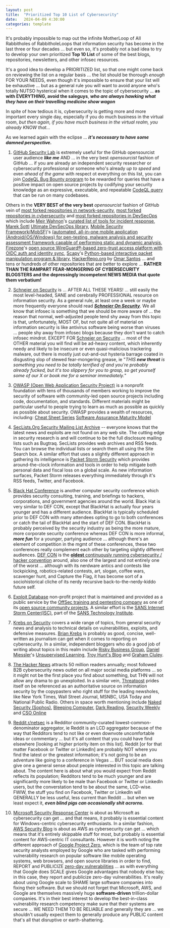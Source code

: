 ```yaml
---
layout: post
title:  "Prioritized Top 10 List of Cybersecurity"
date:   2024-04-09 4:30:00
categories: template
---
```



It's probably impossible to map out the infinite MotherLoop of All Rabbitholes of RabbitholeLoops that information security has become in the last three or four decades ... but even so, it's probably not a bad idea to try to develop your own prioritized **Top 10 List** of some of the best blogs, repositories, newsletters, and other infosec resources. 

It's a good idea to develop a PRIORITIZED list, so that one might come back on reviewing the list on a regular basis ... the list should be thorough *enough* FOR YOUR NEEDS, even though it's impossible to ensure that your list will be exhaustive ... but as a general rule you will want to avoid anyone who's totally NUTSO hysterical when it comes to the topic of cybersecurity ... **as with EVERYTHING, avoid the saleguys**, ***who are always hawking what they have on their travelling medicine show wagon***

In spite of how tedious it is, cybersecurity is getting more and more important every single day, especially if you do much business in the virtual room, *but then again, if you have much business in the virtual realm, you already KNOW that...*

As we learned again with the eclipse ... ***it's necessary to have some damned perspective.***

1. [GitHub Security Lab](https://securitylab.github.com/) is extremely useful for the GitHub opensourcist user audience ***like me*** AND ... in the very best *opensourcist* fashion of GitHub ... if you are already an independent security researcher or cybersecurity professional or someone who's already *up to speed* and even *ahead of the game* with respect ot everything on this list, you can join [CodeQL Bug Bounty program](https://securitylab.github.com/bounties/) to be rewarded for queries that have a positive impact on open source projects by codifying your security knowledge as an expressive, executable, and repeatable [CodeQL query](https://codeql.github.com/) that can be run on many codebases. 

Others in the **VERY BEST of the very best** *opensourcist* fashion of GitHub vein of [most forked repositories in network-security](https://github.com/topics/network-security?o=desc&s=forks), [most forked repositories in cybersecurity](https://github.com/search?q=Awesome+cybersecurity&type=repositories&s=forks&o=desc) and [most forked repositories in DevSecOps](https://github.com/topics/devsecops?o=desc&s=forks) which include [Meir Wahnon](https://github.com/meirwah)'s [curated list of tools for incident response](https://github.com/meirwah/awesome-incident-response), [Marek Šottl](https://github.com/sottlmarek) [Ultimate DevSecOps library](https://github.com/sottlmarek/DevSecOps), [Mobile Security Framework(MobSF)](https://github.com/MobSF)'s [(automated, all-in-one mobile application (Android/iOS/Windows) for pen-testing, malware analysis and security assessment framework capable of performing static and dynamic analysis](https://github.com/MobSF/Mobile-Security-Framework-MobSF), [Firezone](https://www.firezone.dev/)'s [open source WireGuard®-based zero-trust access platform with OIDC auth and identity sync](https://github.com/firezone/firezone), [Scapy](https://scapy.net/)'s [Python-based interactive packet manipulation program & library](https://github.com/secdev/scapy), [HackerRepo.org](https://github.com/The-Art-of-Hacking/h4cker) by [Omar Santos](https://github.com/santosomar) ... and tens or hundreds of other repositories that are better to explore ... **RATHER THAN THE RAMPART FEAR-MONGERING OF CYBERSECURITY BLOGSTERS and the depressingly incompetent NEWS MEDIA that quote them verbatium!**

2. [Schneier on Security](https://www.schneier.com/) is ... AFTER ALL THESE YEARS! ... still easily the most level-headed, SANE and cerebrally PROFESSIONAL resource on information security. As a general rule, at least one a week or maybe more frequently everyone should read [***Schneier On Security***](https://www.schneier.com/). We all know that infosec is something that we should be more aware of ... the reason that normal, well-adjusted people tend shy away from this topic is that, unfortunately, MOST OF, but not quite all of material on information security is like antivirus software being worse than viruses ... people shy away from infosec blogs because they don't want to catch infosec mindrot. EXCEPT FOR [Schneier on Security](https://www.schneier.com/) ... most of the OTHER material you will find will be ad-heavy content, which inherently needy and likely to be insecure or even quasi-malicious trackering malware, out there is mostly just out-and-out hysteria barrage coated in disgusting slop of stewed fear-mongering grease, ie "*THIS* ***new threat*** *is something you need to be totally terrified of and you're probably already fucked, but it's too slippery for you to grasp, so get yourself some of our X or book me for a seminar immediately.*"

3. [OWASP (Open Web Application Security Project)](https://github.com/OWASP) is a nonprofit foundation with tens of thousands of members working to improve the security of software with community-led open source projects including code, documentation, and standards. Different materials might be particular useful to people trying to learn as much as possible as quickly as possible about security. OWASP provides a wealth of resources, including: [Cheat Sheet Series](https://cheatsheetseries.owasp.org/IndexASVS.html) [Software Assurance Maturity Model](https://owasp.org/www-project-samm/)

4. [SecLists.Org Security Mailing List Archive](http://seclists.org/) -- everyone knows that the latest news and exploits are not found on any web site. The cutting edge in security research is and will continue to be the full disclosure mailing lists such as Bugtraq. SecLists provides web archives and RSS feeds. You can browse the individual lists or search them all using the Site Search box. A similar effort that uses a slightly different approach in gathering its intelligence is [Packet Storm Security](https://packetstormsecurity.com/) which provides around-the-clock information and tools in order to help mitigate both personal data and fiscal loss on a global scale. As new information surfaces, Packet Storm releases everything immediately through it's RSS feeds, Twitter, and Facebook.

5. [Black Hat Conference](https://www.blackhat.com/) is another computer security conference which provides security consulting, training, and briefings to hackers, corporations, and government agencies around the world. Black Hat is very similar to DEF CON, except that BlackHat is actually four years younger and has a different audience. BlackHat is  typically scheduled prior to DEF CON with many attendees opting to go to both conferences or catch the tail of BlackHat and the start of DEF CON. BlackHat is probably perceived by the security industry as being the more mature, more corporate security conference whereas DEF CON is more informal, ***more fun*** for a younger, partying audience ... although there's an element of competition in the mgmt of these conferences, these two conferences really complement each other by targeting slightly different audiences. [DEF CON](https://defcon.org/) is the [**oldest** continuously running cybersecurity / hacker convention](https://defcon.org/html/defcon-32/dc-32-index.html) around, also one of the largest and not entirely one of the worst ... although with its nerdware antics and contests like lockpicking, robotics-related contests, art, slogan, coffee wars, scavenger hunt, and Capture the Flag, it has become sort of a sociohistorical cliche of its nerdy recursive back-to-the-nerdy-kiddo future self. 

6. [Exploit Database](https://www.exploit-db.com/) non-profit project that is maintained and provided as a public service by the [OffSec training and pentesting company](https://www.offsec.com/products/) as one of its [open source community projects](https://www.offsec.com/community-projects/). A similar effort is the [SANS Internet Storm Center(ISC)](https://isc.sans.edu/), part of the [SANS Technology Institute](https://www.sans.edu/).

7. [Krebs on Security](https://krebsonsecurity.com/) covers a wide range of topics, from general security news and analysis to technical details on vulnerabilities, exploits, and defensive measures. [Brian Krebs](https://krebsonsecurity.com/about/) is probably as good, concise, well-written as journalism can get when it comes to reporting on cybersecurity. In a similar, independent bloggers who do a good job of writing about topics in this realm include [Risky Business Group](https://risky.biz/about/), [Daniel Miessler](https://danielmiessler.com/c/about)'s [Unsupervised Learning](https://danielmiessler.com/), [Troy Hunt's Blog](https://www.troyhunt.com/) and [Graham Cluley](https://grahamcluley.com/).

8. [The Hacker News](https://thehackernews.com/) attracts 50 million readers annually; most followed B2B cybersecurity news outlet on all major social media platforms ... so it might not be the first place you find about something, but THN will not allow any drama to go unexploited. In a similar vein, [Threatpost](https://threatpost.com/) prides itself on be referenced as an authoritative source on information security by the copypasters who right stuff for the leading newsholes, like New York Times, Wall Street Journal, MSNBC, USA Today and National Public Radio. Others in space worth mentioning include [Naked Security (Sophos)](https://nakedsecurity.sophos.com/), [Bleeping Computer](https://www.bleepingcomputer.com/), [Dark Reading](https://www.darkreading.com/), [Security Weekly](https://securityweekly.com/)
and [CSO Online](https://www.csoonline.com/)

9. [Reddit r/netsec](https://www.reddit.com/r/netsec/) is a Redditor community-curated lowest-common-denominator aggregator, ie Reddit is an LCD aggregator because of the way that Redditors tend to not like or even downvote uncomfortable ideas or commentary ... but it's all content that you could have find elsewhere [looking at higher priority item on this list]. Reddit [or for that matter Facebook or Twitter or LinkedIn] are probably NOT where you find the latest or the greatest information; it's not going to be an adventure like going to a conference in Vegas ... BUT social media does give one a general sense about people interested in this topic are talking about. The content here is about what you would expect from Reddit reflects its population; Redditors tend to be much younger and are significantly more likely to be male than Facebook or Twitter or LinkedIn users, but the converstation tend to be about the same, LCD-wise. FWIW, the stuff you find on Facebook, Twitter or LinkedIn will GENERALLY be less useful, less current than Reddit ... but when we least expect it, ***even blind pigs can occasionally shit acrorns.***

10. [Microsoft Security Response Center](https://msrc-blog.microsoft.com/) is about as Microsoft as cybersecurity can get ... and that means, it probably is essential content for Windows-centric cybersecurity enthusiasts. In a similar fashion, [AWS Security Blog](https://aws.amazon.com/blogs/security/) is about as AWS as cybersecurity can get ... which means that it's entirely skippable stuff for most, but probably is essential content for AWS-centric IT consultants. However it is worth noting the different approach of [Google Project Zero](https://googleprojectzero.blogspot.com/p/about-project-zero.html), which is the team of top rate security analysts employed by Google who are tasked with performing vulnerability research on popular software like mobile operating systems, web browsers, and open source libraries in order to find, REPORT and PUBLICIZE [zero-day vulnerabilities](https://en.wikipedia.org/wiki/Zero-day_vulnerability) ... as with everything that Google does SCALE gives Google advantages that nobody else has; in this case, they report and publicize zero-day vulnerabilities. It's really about using Google scale to SHAME large software companies into fixing their software. But we should not forget that Microsoft, AWS, and Google are themselves massively huge **software-driven** trillion-dollar companies. It's in their best interest to develop the best-in-class vulnerability research competency make sure that their systems are secure ... WE NEED THEM TO BE RELIABLE and generally they are ... we shouldn't usually expect them to generally produce any PUBLIC content that's all that disruptive or earth-shattering.
